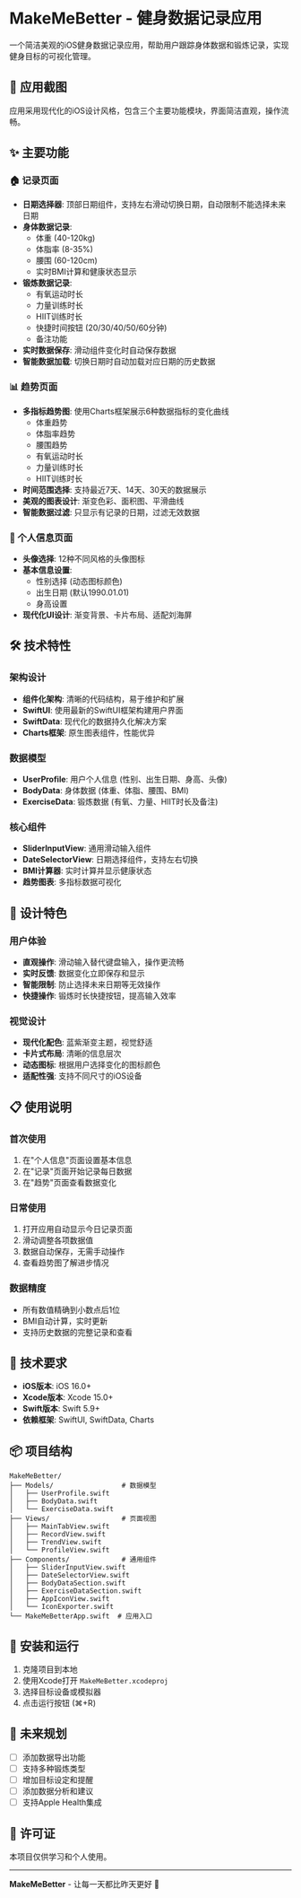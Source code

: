 # MakeMeBetter - 健身数据记录应用

一个简洁美观的iOS健身数据记录应用，帮助用户跟踪身体数据和锻炼记录，实现健身目标的可视化管理。

## 📱 应用截图

应用采用现代化的iOS设计风格，包含三个主要功能模块，界面简洁直观，操作流畅。

## ✨ 主要功能

### 🏠 记录页面
- **日期选择器**: 顶部日期组件，支持左右滑动切换日期，自动限制不能选择未来日期
- **身体数据记录**: 
  - 体重 (40-120kg)
  - 体脂率 (8-35%)
  - 腰围 (60-120cm)
  - 实时BMI计算和健康状态显示
- **锻炼数据记录**:
  - 有氧运动时长
  - 力量训练时长  
  - HIIT训练时长
  - 快捷时间按钮 (20/30/40/50/60分钟)
  - 备注功能
- **实时数据保存**: 滑动组件变化时自动保存数据
- **智能数据加载**: 切换日期时自动加载对应日期的历史数据

### 📊 趋势页面
- **多指标趋势图**: 使用Charts框架展示6种数据指标的变化曲线
  - 体重趋势
  - 体脂率趋势
  - 腰围趋势
  - 有氧运动时长
  - 力量训练时长
  - HIIT训练时长
- **时间范围选择**: 支持最近7天、14天、30天的数据展示
- **美观的图表设计**: 渐变色彩、面积图、平滑曲线
- **智能数据过滤**: 只显示有记录的日期，过滤无效数据

### 👤 个人信息页面
- **头像选择**: 12种不同风格的头像图标
- **基本信息设置**:
  - 性别选择 (动态图标颜色)
  - 出生日期 (默认1990.01.01)
  - 身高设置
- **现代化UI设计**: 渐变背景、卡片布局、适配刘海屏

## 🛠 技术特性

### 架构设计
- **组件化架构**: 清晰的代码结构，易于维护和扩展
- **SwiftUI**: 使用最新的SwiftUI框架构建用户界面
- **SwiftData**: 现代化的数据持久化解决方案
- **Charts框架**: 原生图表组件，性能优异

### 数据模型
- **UserProfile**: 用户个人信息 (性别、出生日期、身高、头像)
- **BodyData**: 身体数据 (体重、体脂、腰围、BMI)
- **ExerciseData**: 锻炼数据 (有氧、力量、HIIT时长及备注)

### 核心组件
- **SliderInputView**: 通用滑动输入组件
- **DateSelectorView**: 日期选择组件，支持左右切换
- **BMI计算器**: 实时计算并显示健康状态
- **趋势图表**: 多指标数据可视化

## 🎨 设计特色

### 用户体验
- **直观操作**: 滑动输入替代键盘输入，操作更流畅
- **实时反馈**: 数据变化立即保存和显示
- **智能限制**: 防止选择未来日期等无效操作
- **快捷操作**: 锻炼时长快捷按钮，提高输入效率

### 视觉设计
- **现代化配色**: 蓝紫渐变主题，视觉舒适
- **卡片式布局**: 清晰的信息层次
- **动态图标**: 根据用户选择变化的图标颜色
- **适配性强**: 支持不同尺寸的iOS设备

## 📋 使用说明

### 首次使用
1. 在"个人信息"页面设置基本信息
2. 在"记录"页面开始记录每日数据
3. 在"趋势"页面查看数据变化

### 日常使用
1. 打开应用自动显示今日记录页面
2. 滑动调整各项数据值
3. 数据自动保存，无需手动操作
4. 查看趋势图了解进步情况

### 数据精度
- 所有数值精确到小数点后1位
- BMI自动计算，实时更新
- 支持历史数据的完整记录和查看

## 🔧 技术要求

- **iOS版本**: iOS 16.0+
- **Xcode版本**: Xcode 15.0+
- **Swift版本**: Swift 5.9+
- **依赖框架**: SwiftUI, SwiftData, Charts

## 📦 项目结构

```
MakeMeBetter/
├── Models/                 # 数据模型
│   ├── UserProfile.swift
│   ├── BodyData.swift
│   └── ExerciseData.swift
├── Views/                  # 页面视图
│   ├── MainTabView.swift
│   ├── RecordView.swift
│   ├── TrendView.swift
│   └── ProfileView.swift
├── Components/             # 通用组件
│   ├── SliderInputView.swift
│   ├── DateSelectorView.swift
│   ├── BodyDataSection.swift
│   ├── ExerciseDataSection.swift
│   ├── AppIconView.swift
│   └── IconExporter.swift
└── MakeMeBetterApp.swift  # 应用入口
```

## 🚀 安装和运行

1. 克隆项目到本地
2. 使用Xcode打开 `MakeMeBetter.xcodeproj`
3. 选择目标设备或模拟器
4. 点击运行按钮 (⌘+R)

## 🎯 未来规划

- [ ] 添加数据导出功能
- [ ] 支持多种锻炼类型
- [ ] 增加目标设定和提醒
- [ ] 添加数据分析和建议
- [ ] 支持Apple Health集成

## 📄 许可证

本项目仅供学习和个人使用。

---

**MakeMeBetter** - 让每一天都比昨天更好 💪